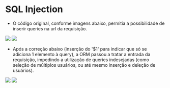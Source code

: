 # SQL Injection
* O código original, conforme imagens abaixo, permitia a possibilidade de inserir queries na url da requisição.
<img src="https://user-images.githubusercontent.com/41833533/152056192-95820537-07c9-4492-bf4b-f1a02f9fd403.png"/>
<img src="https://user-images.githubusercontent.com/41833533/152056106-8be7e9f6-527c-4f41-9456-95a6e4141d57.png"/>


* Após a correção abaixo (inserção do '$1' para indicar que só se adiciona 1 elemento à query), a ORM passou a tratar a entrada da requisição, impedindo a utilização de queries indesejadas (como seleção de múltiplos usuários, ou até mesmo inserção e deleção de usuários).
<img src="https://user-images.githubusercontent.com/41833533/152055635-dd4d0c21-8268-4731-82be-ba0b0e38af04.png">
<img src="https://user-images.githubusercontent.com/41833533/152055511-0992d60c-afc7-4421-9f9e-79b22cd404d3.png"/>
